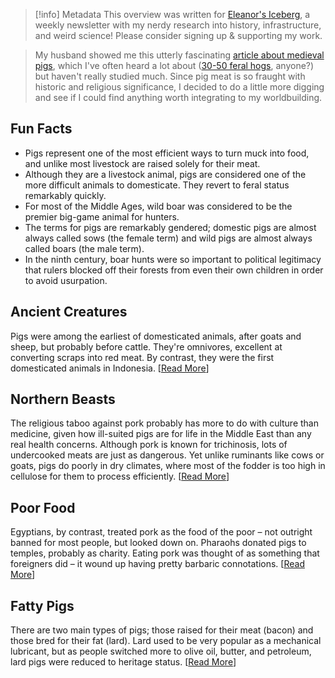 > [!info] Metadata
> This overview was written for [Eleanor's Iceberg](http://newsletter.eleanorkonik.com/), a weekly newsletter with my nerdy research into history, infrastructure, and weird science! Please consider signing up & supporting my work.

> My husband showed me this utterly fascinating [article about medieval pigs](https://www.laphamsquarterly.org/roundtable/ubiquitous-medieval-pigs), which I've often heard a lot about ([30-50 feral hogs](https://knowyourmeme.com/memes/30-50-feral-hogs), anyone?) but haven't really studied much. Since pig meat is so fraught with historic and religious significance, I decided to do a little more digging and see if I could find anything worth integrating to my worldbuilding.

## Fun Facts

-   Pigs represent one of the most efficient ways to turn muck into food, and unlike most livestock are raised solely for their meat.
-   Although they are a livestock animal, pigs are considered one of the more difficult animals to domesticate. They revert to feral status remarkably quickly.
-   For most of the Middle Ages, wild boar was considered to be the premier big-game animal for hunters.
-   The terms for pigs are remarkably gendered; domestic pigs are almost always called sows (the female term) and wild pigs are almost always called boars (the male term).
-   In the ninth century, boar hunts were so important to political legitimacy that rulers blocked off their forests from even their own children in order to avoid usurpation.

## Ancient Creatures

Pigs were among the earliest of domesticated animals, after goats and sheep, but probably before cattle. They're omnivores, excellent at converting scraps into red meat. By contrast, they were the first domesticated animals in Indonesia. \[[Read More](https://www.jstor.org/stable/164052)\]

## Northern Beasts

The religious taboo against pork probably has more to do with culture than medicine, given how ill-suited pigs are for life in the Middle East than any real health concerns. Although pork is known for trichinosis, lots of undercooked meats are just as dangerous. Yet unlike ruminants like cows or goats, pigs do poorly in dry climates, where most of the fodder is too high in cellulose for them to process efficiently. \[[Read More](https://click.mlsend.com/link/c/YT0xNTUwNjA0OTk0MDYxODAwOTY1JmM9eDFpMSZlPTc0NDAyOTcwJmI9NDQ5ODY2MzMxJmQ9YzJlOWY0bA==.SB8dXx5P6L42CitQBpIs36P-Da5rNfJSGy6VibV0jHU)\]

## Poor Food

Egyptians, by contrast, treated pork as the food of the poor – not outright banned for most people, but looked down on. Pharaohs donated pigs to temples, probably as charity. Eating pork was thought of as something that foreigners did – it wound up having pretty barbaric connotations. \[[Read More](https://www.reddit.com/r/AskHistorians/comments/kys2p7/in_ancient_mesopotamia_and_egypt_my_impression_is/)\]

## Fatty Pigs

There are two main types of pigs; those raised for their meat (bacon) and those bred for their fat (lard). Lard used to be very popular as a mechanical lubricant, but as people switched more to olive oil, butter, and petroleum, lard pigs were reduced to heritage status. \[[Read More](https://www.dartagnan.com/history-of-pigs-and-pork.html)\]